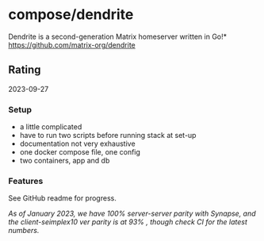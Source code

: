 # compose/dendrite

Dendrite is a second-generation Matrix homeserver written in Go!* <https://github.com/matrix-org/dendrite>

## Rating

2023-09-27

### Setup

- a little complicated
- have to run two scripts before running stack at set-up
- documentation not very exhaustive
- one docker compose file, one config
- two containers, app and db

### Features

See GitHub readme for progress.

*As of January 2023, we have 100% server-server parity with Synapse, and the client-seimplex10
ver parity is at 93% , though check CI for the latest numbers.*